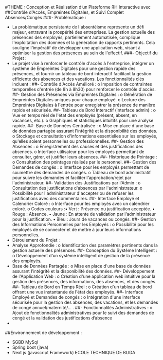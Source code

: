 #THEME : Conception et Réalisation d’un Plateforme RH Interactive avec
##Contrôle d'Accès, Empreintes Digitales, et Suivi Complet Absences/Congés
###- Problématique :
- La problématique persistante de l'absentéisme représente un défi majeur, entravant
la prospérité des entreprises. La gestion actuelle des présences des employés,
partiellement automatisée, complique l'exploitation des données et la génération de
rapports pertinents. Cela souligne l'impératif de développer une application web,
visant à optimiser la gestion des présences au sein de l'effectif.
###- Objectif du Projet :
- Le projet vise à renforcer le contrôle d'accès à l'entreprise, intégrer un système de
Empreintes Digitales pour une gestion rapide des présences, et fournir un tableau de
bord interactif facilitant la gestion efficiente des absences et des vacations. Les
fonctionnalités clés incluent :
##- Contrôle d'Accès Amélioré :
o Imposition de contraintes temporelles d'entrée (de 8h à 8h30) pour renforcer
le contrôle d'accès.
##- Gestion des Présences via Empreintes Digitales :
o Génération de Empreintes Digitales uniques pour chaque employé.
o Lecture des Empreintes Digitales à l'entrée pour enregistrer la présence de
manière rapide et sécurisée.
##- Tableau de Bord Interactif (interface admin) :
o Vue en temps réel de l'état des employés (présent, absent, en vacances, etc.).
o Graphiques et statistiques intuitifs pour une analyse rapide.
##- Base de Données Centralisée :
o Mise en place d'une base de données partagée assurant l'intégrité et la
disponibilité des données.
o Stockage et consultation d'informations essentielles sur les employés, qu'elles
soient personnelles ou professionnelles.
##- Gestion des Absences :
o Enregistrement des causes et des justifications des absences.
o Interface utilisateur pour les employés permettant de consulter, gérer, et
justifier leurs absences.
##- Historique de Pointage :
o Consultation des pointages réalisés par le personnel.
##- Gestion des Demandes de congés :
o Interface pour les employés permettant de soumettre des demandes de
congés.
o Tableau de bord administratif pour suivre les demandes et faciliter
l'approbation/rejet par l'administrateur.
##- Validation des Justifications par l'Admin :
o Consultation des justifications d'absences par l'administrateur.
o Possibilité pour l'administrateur d'accepter ou de refuser les justifications
avec des commentaires.
##- Interface Employé et Calendrier Coloré :
o Interface pour les employés avec un calendrier coloré.
o Codes couleurs :▪ Vert : Présence ou justification acceptée.
▪ Rouge : Absence.
▪ Jaune : En attente de validation par l'administrateur pour la
justification.
▪ Bleu : Jours de vacances ou congés.
##- Gestion des Informations Personnelles par les Employés :
o Possibilité pour les employés de se connecter et de mettre à jour leurs
informations personnelles.
- Déroulement du Projet :
- Analyse Approfondie :
o Identification des paramètres pertinents dans la gestion actuelle des
présences.
##- Conception du Système Intelligent :
o Développement d'un système intelligent de gestion de la présence des
employés.
- Base de Données Partagée :
o Mise en place d'une base de données assurant l'intégrité et la disponibilité des
données.
##- Développement de l'Application Web :
o Création d'une application web intuitive pour la gestion des présences, des
informations, des absences, et des congés.
##- Tableau de Bord en Temps Réel :
o Création d'un tableau de bord offrant une vue instantanée de l'état des
employés.
##- Interface Employé et Demandes de congés :
o Intégration d'une interface sécurisée pour la gestion des absences, des
vacations, et les demandes de congé annuel/maternité/… .
##- Fonctionnalités Administratives :
o Ajout de fonctionnalités administratives pour le suivi des demandes de congé
et la validation des justifications d’absence
-
##Environnement de développement :
- SGBD MySql
- Spring boot (java)
- Next js (javascript Framework)
ECOLE TECHNIQUE DE BLIDA
